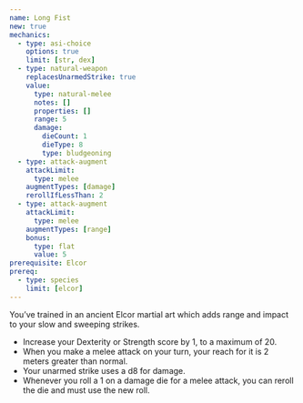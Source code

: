 ```yaml
---
name: Long Fist
new: true
mechanics:
  - type: asi-choice
    options: true
    limit: [str, dex]
  - type: natural-weapon
    replacesUnarmedStrike: true
    value:
      type: natural-melee
      notes: []
      properties: []
      range: 5
      damage:
        dieCount: 1
        dieType: 8
        type: bludgeoning
  - type: attack-augment
    attackLimit:
      type: melee
    augmentTypes: [damage]
    rerollIfLessThan: 2
  - type: attack-augment
    attackLimit:
      type: melee
    augmentTypes: [range]
    bonus:
      type: flat
      value: 5
prerequisite: Elcor
prereq:
  - type: species
    limit: [elcor]
---
```

You’ve trained in an ancient Elcor martial art which adds range and impact to your slow and sweeping strikes.
- Increase your Dexterity or Strength score by 1, to a maximum of 20.
- When you make a melee attack on your turn, your reach for it is 2 meters greater than normal.
- Your unarmed strike uses a d8 for damage.
- Whenever you roll a 1 on a damage die for a melee attack, you can reroll the die and must use the new roll.
